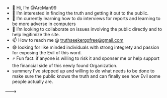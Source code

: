- 👋 Hi, I’m @ArcMan99
- 👀 I’m interested in finding the truth and getting it out to the public.
- 🌱 I’m currently learning how to do interviews for reports and learning to be more adverse in computers
- 💞️ I’m looking to collaborate on issues involving the public directly and to help legitimize the site. 
- 📫 How to reach me @ truthseekergofree@gmail.com
- 😄 looking for like minded individuals with strong integrety and passion for exposing the Evil of this word.
- ⚡ Fun fact: if anyone is willing to risk it and sponser me or help support the financial side of this newly found Organization.  
- summery I've stepped up and willing to do what needs to be done to make sure the public knows the truth and can finally see how Evil some people actually are.

--->
